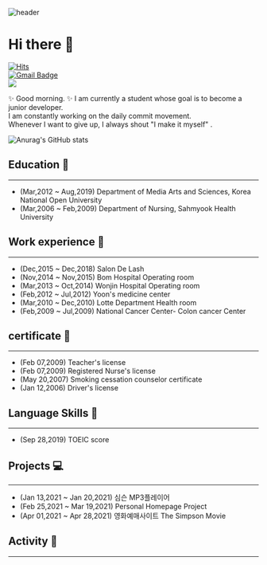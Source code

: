 ![header](https://capsule-render.vercel.app/api?type=wave&color=auto&height=300&section=header&text=Yujin%20Jeon&fontSize=90)

# Hi there 👋

[![Hits](https://hits.seeyoufarm.com/api/count/incr/badge.svg?url=https%3A%2F%2Fgithub.com%2FYujinJeon416&count_bg=%23F7BF07&title_bg=%23AA5DE3&icon=&icon_color=%23F3F3F3&title=hits&edge_flat=false)](https://hits.seeyoufarm.com)      
[![Gmail Badge](https://img.shields.io/badge/Gmail-d14836?style=flat-square&logo=Gmail&logoColor=white&link=mailto:devjeon416@gmail.com)](mailto:devjeon416@gmail.com)   
<img src="https://img.shields.io/badge/java-%23ED8B00.svg?&style=for-the-badge&logo=java&logoColor=white"/>   

✨  Good morning. ✨ I am currently a student whose goal is to become a junior developer.    
I am constantly working on the daily commit movement.    
Whenever I want to give up, I always shout "I make it myself" .   

![Anurag's GitHub stats](https://github-readme-stats.vercel.app/api?username=YujinJeon416&bg_color=30,e96443,904e95&title_color=fff&text_color=fff)

## Education &#127976;
___
* (Mar,2012 ~ Aug,2019) Department of Media Arts and Sciences, Korea National Open University
* (Mar,2006 ~ Feb,2009) Department of Nursing, Sahmyook Health University 


## Work experience &#128188;
 ___
* (Dec,2015 ~ Dec,2018) Salon De Lash 
* (Nov,2014 ~ Nov,2015) Bom Hospital Operating room
* (Mar,2013 ~ Oct,2014) Wonjin Hospital Operating room  
* (Feb,2012 ~ Jul,2012) Yoon's medicine center
* (Mar,2010 ~ Dec,2010) Lotte Department Health room
* (Feb,2009 ~ Jul,2009) National Cancer Center- Colon cancer Center 

## certificate &#128195;
 ___
* (Feb 07,2009) Teacher's license
* (Feb 07,2009) Registered Nurse's license
* (May 20,2007) Smoking cessation counselor certificate
* (Jan 12,2006) Driver's license
 
## Language Skills &#128104;
 ___
* (Sep 28,2019) TOEIC score 

## Projects &#128187;
 ___
* (Jan 13,2021 ~ Jan 20,2021) 심슨 MP3플레이어
* (Feb 25,2021 ~ Mar 19,2021) Personal Homepage Project
* (Apr 01,2021 ~ Apr 28,2021) 영화예매사이트 The Simpson Movie

## Activity &#128170;
 ___



